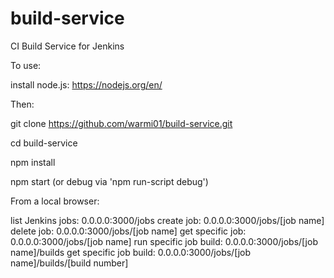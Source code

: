 # build-service
CI Build Service for Jenkins

To use:

install node.js: https://nodejs.org/en/

Then:

git clone https://github.com/warmi01/build-service.git

cd build-service

npm install

npm start (or debug via 'npm run-script debug')


From a local browser:

list Jenkins jobs: 0.0.0.0:3000/jobs
create job: 0.0.0.0:3000/jobs/[job name]
delete job: 0.0.0.0:3000/jobs/[job name]
get specific job: 0.0.0.0:3000/jobs/[job name]
run specific job build: 0.0.0.0:3000/jobs/[job name]/builds
get specific job build: 0.0.0.0:3000/jobs/[job name]/builds/[build number]

